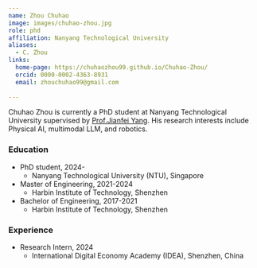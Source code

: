 ```yaml
---
name: Zhou Chuhao
image: images/chuhao-zhou.jpg
role: phd
affiliation: Nanyang Technological University
aliases:
  - C. Zhou
links:
  home-page: https://chuhaozhou99.github.io/Chuhao-Zhou/
  orcid: 0000-0002-4363-8931
  email: zhouchuhao99@gmail.com
 
---
```


Chuhao Zhou is currently a PhD student at Nanyang Technological University supervised by [Prof.Jianfei Yang](https://marsyang.site/). His research interests include Physical AI, multimodal LLM, and robotics.

### Education
- PhD student, 2024-
  - Nanyang Technological University (NTU), Singapore
- Master of Engineering, 2021-2024
  - Harbin Institute of Technology, Shenzhen
- Bachelor of Engineering, 2017-2021
  - Harbin Institute of Technology, Shenzhen
 
### Experience
- Research Intern, 2024
  - International Digital Economy Academy (IDEA), Shenzhen, China



